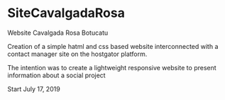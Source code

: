 # SiteCavalgadaRosa

Website Cavalgada Rosa Botucatu

Creation of a simple hatml and css based website interconnected with a contact manager site on the hostgator platform.

The intention was to create a lightweight responsive website to present information about a social project

Start July 17, 2019
